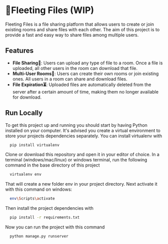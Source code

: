 
# 📁Fleeting Files (WIP)

Fleeting Files is a file sharing platform that allows users to create or join existing rooms and share files with each other. The aim of this project is to provide a fast and easy way to share files among multiple users.

## Features

- **File Sharing🚀**: Users can upload any type of file to a room. Once a file is uploaded, all other users in the room can download that file.
- **Multi-User Rooms👥**: Users can create their own rooms or join existing ones. All users in a room can share and download files.
- **File Expiration⏳**: Uploaded files are automatically deleted from the server after a certain amount of time, making them no longer available for download.


## Run Locally

To get this project up and running you should start by having Python installed on your computer. It's advised you create a virtual environment to store your projects dependencies separately. You can install virtualenv with

```bash
  pip install virtualenv
```

Clone or download this repository and open it in your editor of choice. In a terminal (windows/mac/linux) or windows terminal, run the following command in the base directory of this project

```bash
  virtualenv env
```

That will create a new folder env in your project directory. Next activate it with this command on windows:

```bash
  env\Scripts\activate
```

Then install the project dependencies with

```bash
  pip install -r requirements.txt
```

Now you can run the project with this command
```bash
  python manage.py runserver
```

